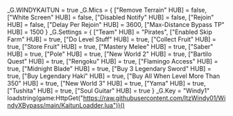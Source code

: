 _G.WINDYKAITUN = true
_G.Mics = {
    ["Remove Terrain" HUB] = false,
    ["White Screen" HUB] = false,
    ["Disabled Notify" HUB] = false,
    ["Rejoin" HUB] = false,
    ["Delay Per Rejoin" HUB] = 3600,
    ["Max-Distance Bypass TP" HUB] = 1500
}
_G.Settings = {
    ["Team" HUB] = "Pirates",
    ["Enabled Skip Farm" HUB] = true,
    ["Do Level Stuff" HUB] = true,
    ["Collect Fruit" HUB] = true,
    ["Store Fruit" HUB] = true,
    ["Mastery Melee" HUB] = true,
    ["Saber" HUB] = true,
    ["Pole" HUB] = true,
    ["New World 2" HUB] = true,
    ["Bartilo Quest" HUB] = true,
    ["Rengoku" HUB] = true,
    ["Flamingo Access" HUB] = true,
    ["Midnight Blade" HUB] = true,
    ["Buy 3 Legendary Sword" HUB] = true,
    ["Buy Legendary Haki" HUB] = true,
    ["Buy All When Level More Than 350" HUB] = true,
    ["New World 3" HUB] = true,
    ["Yama" HUB] = true,
    ["Tushita" HUB] = true,
    ["Soul Guitar" HUB] = true
}
_G.Key = "Windy1"
loadstring(game:HttpGet("https://raw.githubusercontent.com/ItzWindy01/WindyXBypass/main/KaitunLoadder.lua"))()
